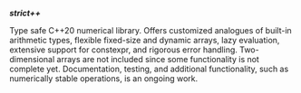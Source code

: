 ***strict++***

Type safe C++20 numerical library. Offers customized analogues of built-in arithmetic types, flexible
fixed-size and dynamic arrays, lazy evaluation, extensive support for constexpr, and rigorous error handling.
Two-dimensional arrays are not included since some functionality is not complete yet. Documentation, testing,
and additional functionality, such as numerically stable operations, is an ongoing work.
